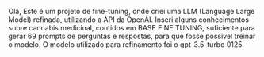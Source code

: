Olá,
Este é um projeto de fine-tuning, onde criei uma LLM (Language Large Model) refinada, utilizando a API da OpenAI. Inseri alguns conhecimentos sobre cannabis medicinal, contidos em BASE FINE TUNING, suficiente para gerar 69 prompts de perguntas e respostas, para que fosse possivel treinar o modelo. 
O modelo utilizado para refinamento foi o gpt-3.5-turbo 0125.